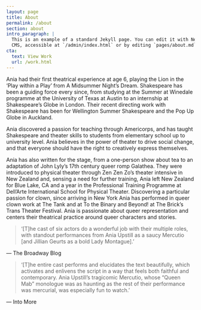 ```yaml
---
layout: page
title: About
permalink: /about
section: about
intro_paragraph: |
  This is an example of a standard Jekyll page. You can edit it with Netlify
  CMS, accessible at `/admin/index.html` or by editing `pages/about.md` in a text editor.
cta:
  text: View Work
  url: /work.html
---
```


Ania had their first theatrical experience at age 6, playing the Lion in the ‘Play within a Play’ from A Midsummer Night’s Dream. Shakespeare has been a guiding force every since, from studying at the Summer at Winedale programme at the University of Texas at Austin to an internship at Shakespeare’s Globe in London. Their recent directing work with Shakespeare has been for Wellington Summer Shakespeare and the Pop Up Globe in Auckland.

Ania discovered a passion for teaching through Americorps, and has taught Shakespeare and theater skills to students from elementary school up to university level. Ania believes in the power of theater to drive social change, and that everyone should have the right to creatively express themselves.

Ania has also written for the stage, from a one-person show about tea to an adaptation of John Lyly’s 17th century queer romp Galathea. They were introduced to physical theater through Zen Zen Zo’s theater intensive in New Zealand and, sensing a need for further training, Ania left New Zealand for Blue Lake, CA and a year in the Professional Training Programme at Dell’Arte International School for Physical Theater. Discovering a particular passion for clown, since arriving in New York Ania has performed in queer clown work at The Tank and at To the Binary and Beyond! at The Brick’s Trans Theater Festival. Ania is passionate about queer representation and centers their theatrical practice around queer characters and stories.

> ‘[T]he cast of six actors do a wonderful job with their multiple roles, with standout performances from Ania Upstill as a saucy Mercutio [and Jillian Geurts as a bold Lady Montague].’

— The Broadway Blog

> ‘[T]he entire cast performs and elucidates the text beautifully, which activates and enlivens the script in a way that feels both faithful and contemporary. Ania Upstill’s tragicomic Mercutio, whose “Queen Mab” monologue was as haunting as the rest of their performance was mercurial, was especially fun to watch.’

— Into More
